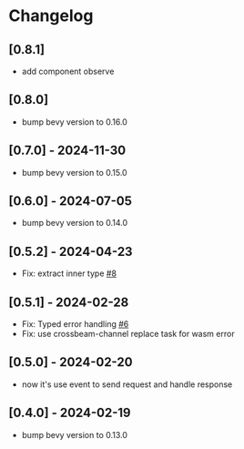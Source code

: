 # Changelog

## [0.8.1]

- add component observe 

## [0.8.0]

- bump bevy version to 0.16.0

## [0.7.0] - 2024-11-30

- bump bevy version to 0.15.0

## [0.6.0] - 2024-07-05

- bump bevy version to 0.14.0

## [0.5.2] - 2024-04-23

* Fix: extract inner type [#8](https://github.com/foxzool/bevy_http_client/issues/8)

## [0.5.1] - 2024-02-28

* Fix: Typed error handling [#6](https://github.com/foxzool/bevy_http_client/pull/6)
* Fix: use crossbeam-channel replace task for wasm error

## [0.5.0] - 2024-02-20

- now it's use event to send request and handle response

## [0.4.0] - 2024-02-19

- bump bevy version to 0.13.0
